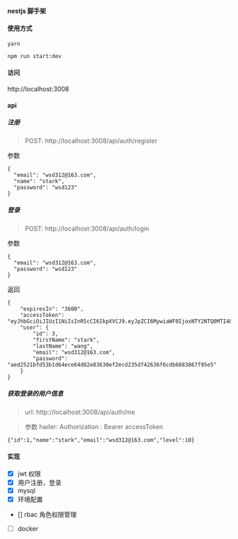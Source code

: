 #### nestjs 脚手架


#### 使用方式

```
yarn

npm run start:dev
```

#### 访问
http://localhost:3008


#### api

##### 注册
> POST: http://localhost:3008/api/auth/register

参数
```
{
  "email": "wsd312@163.com",
  "name": "stark",
  "password": "wsd123"
}
```

##### 登录
> POST: http://localhost:3008/api/auth/login

参数
```
{
  "email": "wsd312@163.com",
  "password": "wsd123"
}
```
返回
```
{
    "expiresIn": "3600",
    "accessToken": "eyJhbGciOiJIUzI1NiIsInR5cCI6IkpXVCJ9.eyJpZCI6MywiaWF0IjoxNTY2NTQ0MTI4LCJleHAiOjE1NjY1NDc3Mjh9.WULZw705ocEB2PYicyF4U_SJ4tqD61rd57d8sjUM6eI",
    "user": {
        "id": 3,
        "firstName": "stark",
        "lastName": "wang",
        "email": "wsd312@163.com",
        "password": "aed2521bfd53b1d64ece64d82e83630ef2ecd235df42636f6cdb6083867f95e5"
    }
}
```


##### 获取登录的用户信息
> url: http://localhost:3008/api/auth/me


>参数
> hader:
> Authorization : Bearer accessToken

```
{"id":1,"name":"stark","email":"wsd312@163.com","level":10}
```

#### 实现
* [x] jwt 权限
* [x] 用户注册，登录
* [x] mysql
* [x] 环境配置
* [] rbac 角色权限管理
* [ ] docker
